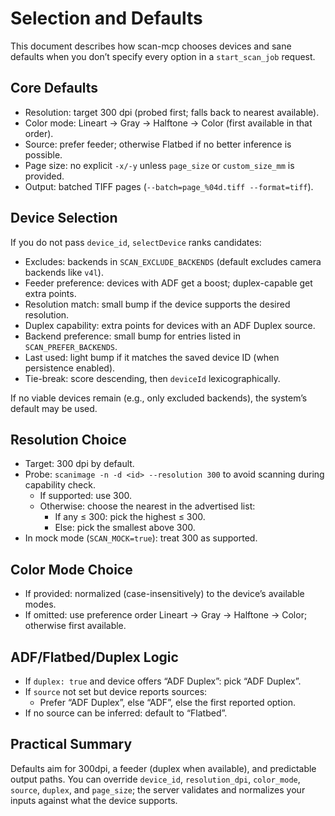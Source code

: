 # Selection and Defaults

This document describes how scan-mcp chooses devices and sane defaults when you don’t specify
every option in a `start_scan_job` request.

## Core Defaults

- Resolution: target 300 dpi (probed first; falls back to nearest available).
- Color mode: Lineart → Gray → Halftone → Color (first available in that order).
- Source: prefer feeder; otherwise Flatbed if no better inference is possible.
- Page size: no explicit `-x/-y` unless `page_size` or `custom_size_mm` is provided.
- Output: batched TIFF pages (`--batch=page_%04d.tiff --format=tiff`).

## Device Selection

If you do not pass `device_id`, `selectDevice` ranks candidates:

- Excludes: backends in `SCAN_EXCLUDE_BACKENDS` (default excludes camera backends like `v4l`).
- Feeder preference: devices with ADF get a boost; duplex-capable get extra points.
- Resolution match: small bump if the device supports the desired resolution.
- Duplex capability: extra points for devices with an ADF Duplex source.
- Backend preference: small bump for entries listed in `SCAN_PREFER_BACKENDS`.
- Last used: light bump if it matches the saved device ID (when persistence enabled).
- Tie-break: score descending, then `deviceId` lexicographically.

If no viable devices remain (e.g., only excluded backends), the system’s default may be used.

## Resolution Choice

- Target: 300 dpi by default.
- Probe: `scanimage -n -d <id> --resolution 300` to avoid scanning during capability check.
  - If supported: use 300.
  - Otherwise: choose the nearest in the advertised list:
    - If any ≤ 300: pick the highest ≤ 300.
    - Else: pick the smallest above 300.
- In mock mode (`SCAN_MOCK=true`): treat 300 as supported.

## Color Mode Choice

- If provided: normalized (case-insensitively) to the device’s available modes.
- If omitted: use preference order Lineart → Gray → Halftone → Color; otherwise first available.

## ADF/Flatbed/Duplex Logic

- If `duplex: true` and device offers “ADF Duplex”: pick “ADF Duplex”.
- If `source` not set but device reports sources:
  - Prefer “ADF Duplex”, else “ADF”, else the first reported option.
- If no source can be inferred: default to “Flatbed”.

## Practical Summary

Defaults aim for 300dpi, a feeder (duplex when available), and predictable output paths. You can override
`device_id`, `resolution_dpi`, `color_mode`, `source`, `duplex`, and `page_size`; the server validates and
normalizes your inputs against what the device supports.

